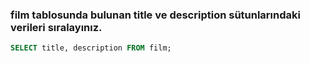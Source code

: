 ### film tablosunda bulunan title ve description sütunlarındaki verileri sıralayınız.

```sql
SELECT title, description FROM film; 
```